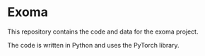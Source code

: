 # Exoma

This repository contains the code and data for the exoma project.

The code is written in Python and uses the PyTorch library.